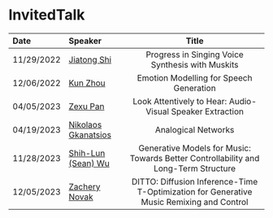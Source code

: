 # InvitedTalk

<!--In our regular group meeting time, our lab members take turns each time to present their-->

| Date | Speaker      | Title  |
| :---   | :---        |    :----:    |
| 11/29/2022  | [Jiatong Shi](http://shijt.site/)  | Progress in Singing Voice Synthesis with Muskits  |
| 12/06/2022 | [Kun Zhou](https://kunzhou9646.github.io/) | Emotion Modelling for Speech Generation |
| 04/05/2023 | [Zexu Pan](https://scholar.google.com/citations?hl=en&user=GGIBU74AAAAJ) | Look Attentively to Hear: Audio-Visual Speaker Extraction |
|  04/19/2023 | [Nikolaos Gkanatsios](https://nickgkan.github.io/) | Analogical Networks |
|  11/28/2023 | [Shih-Lun (Sean) Wu](https://slseanwu.github.io/) | Generative Models for Music: Towards Better Controllability and Long-Term Structure |
|  12/05/2023 | [Zachery Novak](https://zacharynovack.github.io/) | DITTO: Diffusion Inference-Time T-Optimization for Generative Music Remixing and Control |